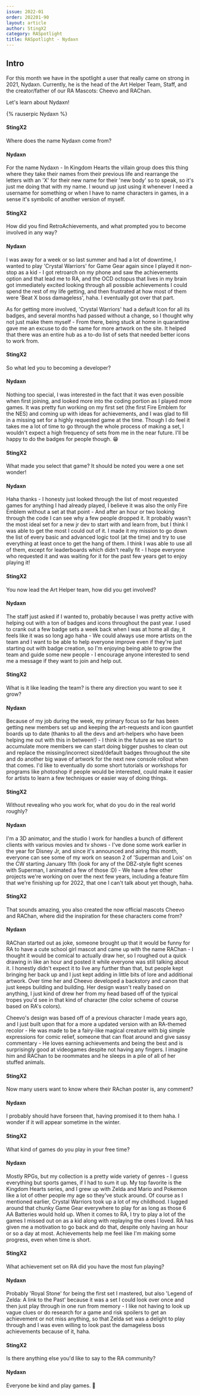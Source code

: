 ```yaml
---
issue: 2022-01
order: 202201-90
layout: article
author: StingX2
category: RASpotlight
title: RASpotlight - Nydaxn
---
```


## Intro

For this month we have in the spotlight a user that really came on strong in 2021, Nydaxn. Currently, he is the head of the Art Helper Team, Staff, and the creator/father of our RA Mascots: Cheevo and RAChan.

Let's learn about Nydaxn!

<div class="bingo-winner">
  {% rauserpic Nydaxn %}
</div>


#### StingX2

Where does the name Nydaxn come from?

#### Nydaxn

For the name Nydaxn - In Kingdom Hearts the villain group does this thing where they take their names from their previous life and rearrange the letters with an 'X' for their new name for their 'new body' so to speak, so it's just me doing that with my name. I wound up just using it whenever I need a username for something or when I have to name characters in games, in a sense it's symbolic of another version of myself.

#### StingX2

How did you find RetroAchievements, and what prompted you to become involved in any way?

#### Nydaxn

I was away for a week or so last summer and had a lot of downtime, I wanted to play 'Crystal Warriors' for Game Gear again since I played it non-stop as a kid - I got retroarch on my phone and saw the achievements option and that lead me to RA, and the OCD octopus that lives in my brain got immediately excited looking through all possible achievements I could spend the rest of my life getting, and then frustrated at how most of them were 'Beat X boss damageless', haha. I eventually got over that part.
  
As for getting more involved, 'Crystal Warriors' had a default Icon for all its badges, and several months had passed without a change, so I thought why not just make them myself - From there, being stuck at home in quarantine gave me an excuse to do the same for more artwork on the site. It helped that there was an entire hub as a to-do list of sets that needed better icons to work from.
  
#### StingX2

So what led you to becoming a developer?

#### Nydaxn

Nothing too special, I was interested in the fact that it was even possible when first joining, and looked more into the coding portion as I played more games. It was pretty fun working on my first set (the first Fire Emblem for the NES) and coming up with ideas for achievements, and I was glad to fill in a missing set for a highly requested game at the time. Though I do feel it takes me a lot of time to go through the whole process of making a set, I wouldn't expect a high frequency of sets from me in the near future. I'll be happy to do the badges for people though. 😁
  
#### StingX2

What made you select that game? It should be noted you were a one set wonder!

#### Nydaxn

Haha thanks - I honesty just looked through the list of most requested games for anything I had already played,  I believe it was also the only Fire Emblem without a set at that point - And after an hour or two looking through the code I can see why a few people dropped it. It probably wasn't the most ideal set for a new jr dev to start with and learn from, but I think I was able to get the most I could out of it. I made it my mission to go down the list of every basic and advanced logic tool (at the time) and try to use everything at least once to get the hang of them. I think I was able to use all of them, except for leaderboards which didn't really fit - I hope everyone who requested it and was waiting for it for the past few years get to enjoy playing it!

#### StingX2

You now lead the Art Helper team, how did you get involved?

#### Nydaxn

The staff just asked if I wanted to, probably because I was pretty active with helping out with a ton of badges and icons throughout the past year. I used to crank out a few badge sets a week back when I was at home all day, it feels like it was so long ago haha - We could always use more artists on the team and I want to be able to help everyone improve even if they're just starting out with badge creation, so I'm enjoying being able to grow the team and guide some new people - I encourage anyone interested to send me a message if they want to join and help out.

#### StingX2

What is it like leading the team? is there any direction you want to see it grow?

#### Nydaxn

Because of my job during the week, my primary focus so far has been getting new members set up and keeping the art-requests and icon gauntlet boards up to date (thanks to all the devs and art-helpers who have been helping me out with this in between!) - I think in the future as we start to accumulate more members we can start doing bigger pushes to clean out and replace the missing/incorrect sized/default badges throughout the site and do another big wave of artwork for the next new console rollout when that comes. I'd like to eventually do some short tutorials or workshops for programs like photoshop if people would be interested, could make it easier for artists to learn a few techniques or easier way of doing things.
  
#### StingX2

Without revealing who you work for, what do you do in the real world roughly?

#### Nydaxn

I'm a 3D animator, and the studio I work for handles a bunch of different clients with various movies and tv shows - I've done some work earlier in the year for Disney Jr, and since it's announced and airing this month, everyone can see some of my work on season 2 of 'Superman and Lois' on the CW starting January 11th (look for any of the DBZ-style fight scenes with Superman, I animated a few of those :D) - We have a few other projects we're working on over the next few years, including a feature film that we're finishing up for 2022, that one I can't talk about yet though, haha.

#### StingX2

That sounds amazing, you also created the now official mascots Cheevo and RAChan, where did the inspiration for these characters come from?
  
#### Nydaxn

RAChan started out as joke, someone brought up that it would be funny for RA to have a cute school girl mascot and came up with the name RAChan - I thought it would be comical to actually draw her, so I roughed out a quick drawing in like an hour and posted it while everyone was still talking about it. I honestly didn't expect it to live any further than that, but people kept bringing her back up and I just kept adding in little bits of lore and additional artwork. Over time her and Cheevo developed a backstory and canon that just keeps building and building. Her design wasn't really based on anything, I just kind of drew her from my head based off of the typical tropes you'd see in that kind of character (the color scheme of course based on RA's colors).

Cheevo's design was based off of a previous character I made years ago, and I just built upon that for a more a updated version with an RA-themed recolor - He was made to be a fairy-like magical creature with big simple expressions for comic relief, someone that can float around and give sassy commentary - He loves earning achievements and being the best and is surprisingly good at videogames despite not having any fingers. I imagine him and RAChan to be roommates and he sleeps in a pile of all of her stuffed animals.

#### StingX2

Now many users want to know where their RAchan poster is, any comment?

#### Nydaxn

I probably should have forseen that, having promised it to them haha. I wonder if it will appear sometime in the winter.
  
#### StingX2

What kind of games do you play in your free time?

#### Nydaxn

Mostly RPGs, but my collection is a pretty wide variety of genres - I guess everything but sports games, if I had to sum it up. My top favorite is the Kingdom Hearts series, and I grew up with Zelda and Mario and Pokemon like a lot of other people my age so they've stuck around. Of course as I mentioned earlier, Crystal Warriors took up a lot of my childhood. I lugged around that chunky Game Gear everywhere to play for as long as those 6 AA Batteries would hold up. When it comes to RA, I try to play a lot of the games I missed out on as a kid along with replaying the ones I loved. RA has given me a motivation to go back and do that, despite only having an hour or so a day at most. Achievements help me feel like I'm making some progress, even when time is short.

#### StingX2

What achievement set on RA did you have the most fun playing?

#### Nydaxn

Probably 'Royal Stone' for being the first set I mastered, but also 'Legend of Zelda: A link to the Past' because it was a set I could look over once and then just play through in one run from memory - I like not having to look up vague clues or do research for a game and risk spoilers to get an achievement or not miss anything, so that Zelda set was a delight to play through and I was even willing to look past the damageless boss achievements because of it, haha.

#### StingX2

Is there anything else you'd like to say to the RA community?

#### Nydaxn

Everyone be kind and play games. 🥳
